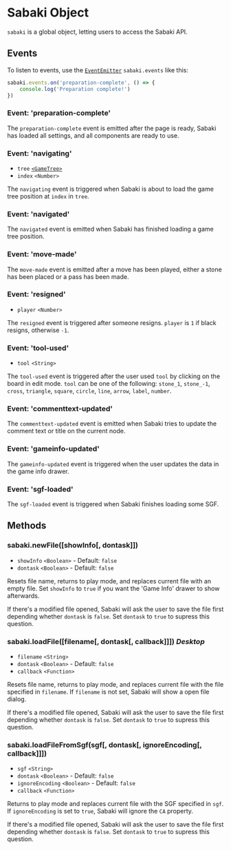 # Sabaki Object

`sabaki` is a global object, letting users to access the Sabaki API.

## Events

To listen to events, use the [`EventEmitter`](https://nodejs.org/api/events.html#events_class_eventemitter) `sabaki.events` like this:

~~~js
sabaki.events.on('preparation-complete', () => {
    console.log('Preparation complete!')
})
~~~

### Event: 'preparation-complete'

The `preparation-complete` event is emitted after the page is ready, Sabaki has loaded all settings, and all components are ready to use.

### Event: 'navigating'

* `tree` [`<GameTree>`](gametree.md)
* `index` `<Number>`

The `navigating` event is triggered when Sabaki is about to load the game tree position at `index` in `tree`.

### Event: 'navigated'

The `navigated` event is emitted when Sabaki has finished loading a game tree position.

### Event: 'move-made'

The `move-made` event is emitted after a move has been played, either a stone has been placed or a pass has been made.

### Event: 'resigned'

* `player` `<Number>`

The `resigned` event is triggered after someone resigns. `player` is `1` if black resigns, otherwise `-1`.

### Event: 'tool-used'

* `tool` `<String>`

The `tool-used` event is triggered after the user used `tool` by clicking on the board in edit mode. `tool` can be one of the following: `stone_1`, `stone_-1`, `cross`, `triangle`, `square`, `circle`, `line`, `arrow`, `label`, `number`.

### Event: 'commenttext-updated'

The `commenttext-updated` event is emitted when Sabaki tries to update the comment text or title on the current node.

### Event: 'gameinfo-updated'

The `gameinfo-updated` event is triggered when the user updates the data in the game info drawer.

### Event: 'sgf-loaded'

The `sgf-loaded` event is triggered when Sabaki finishes loading some SGF.

## Methods

### sabaki.newFile([showInfo[, dontask]])

* `showInfo` `<Boolean>` - Default: `false`
* `dontask` `<Boolean>` - Default: `false`

Resets file name, returns to play mode, and replaces current file with an empty file. Set `showInfo` to `true` if you want the 'Game Info' drawer to show afterwards.

If there's a modified file opened, Sabaki will ask the user to save the file first depending whether `dontask` is `false`. Set `dontask` to `true` to supress this question.

### sabaki.loadFile([filename[, dontask[, callback]]]) *Desktop*

* `filename` `<String>`
* `dontask` `<Boolean>` - Default: `false`
* `callback` `<Function>`

Resets file name, returns to play mode, and replaces current file with the file specified in `filename`. If `filename` is not set, Sabaki will show a open file dialog.

If there's a modified file opened, Sabaki will ask the user to save the file first depending whether `dontask` is `false`. Set `dontask` to `true` to supress this question.

### sabaki.loadFileFromSgf(sgf[, dontask[, ignoreEncoding[, callback]]])

* `sgf` `<String>`
* `dontask` `<Boolean>` - Default: `false`
* `ignoreEncoding` `<Boolean>` - Default: `false`
* `callback` `<Function>`

Returns to play mode and replaces current file with the SGF specified in `sgf`. If `ignoreEncoding` is set to `true`, Sabaki will ignore the `CA` property.

If there's a modified file opened, Sabaki will ask the user to save the file first depending whether `dontask` is `false`. Set `dontask` to `true` to supress this question.
